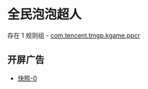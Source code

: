 # 全民泡泡超人

存在 1 规则组 - [com.tencent.tmgp.kgame.ppcr](/src/apps/com.tencent.tmgp.kgame.ppcr.ts)

## 开屏广告

- [快照-0](https://i.gkd.li/import/13276317)
